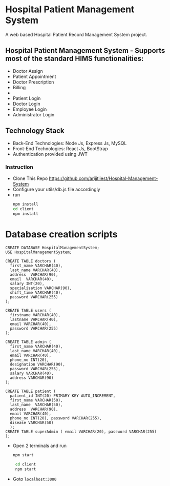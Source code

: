 # Hospital Patient Management System

A web based Hospital Patient Record Management System project.

## Hospital Patient Management System - Supports most of the standard HIMS functionalities:

-   Doctor Assign
-   Patient Appointment
-   Doctor Prescription
-   Billing
-
-   Patient Login
-   Doctor Login
-   Employee Login
-   Administrator Login

## Technology Stack

-   Back-End Technologies: Node Js, Express Js, MySQL
-   Front-End Technologies: React Js, BootStrap
-   Authentication provided using JWT

### Instruction

-   Clone This Repo https://github.com/arijitiiest/Hospital-Management-System
-   Configure your utils/db.js file accordingly
-   run
    ```bash
    npm install
    cd client
    npm install
    ```
# Database creation scripts

```
CREATE DATABASE HospitalManagementSystem;
USE HospitalManagementSystem;

CREATE TABLE doctors (
  first_name VARCHAR(40),
  last_name VARCHAR(40),
  address  VARCHAR(90),
  email  VARCHAR(40),
  salary INT(20),
  specialisation VARCHAR(90),
  shift_time VARCHAR(40),
  password VARCHAR(255)
);

CREATE TABLE users (
  firstname VARCHAR(40),
  lastname VARCHAR(40),
  email VARCHAR(40),
  password VARCHAR(255)
);

CREATE TABLE admin (
  first_name VARCHAR(40),
  last_name VARCHAR(40),
  email VARCHAR(40),
  phone_no INT(20),
  designation VARCHAR(90),
  password VARCHAR(255),
  salary VARCHAR(40),
  address VARCHAR(90)
);

CREATE TABLE patient (
  patient_id INT(20) PRIMARY KEY AUTO_INCREMENT,
  first_name VARCHAR(50),
  last_name  VARCHAR(50),
  address  VARCHAR(90),
  email VARCHAR(40),
  phone_no INT(20), password VARCHAR(255),
  disease VARCHAR(50)
  );
CREATE TABLE superAdmin ( email VARCHAR(20), password VARCHAR(255)
);

```



-   Open 2 terminals and run
    ```bash
    npm start
    ```
    ```bash
     cd client
     npm start
    ```
-   Goto `localhost:3000`
